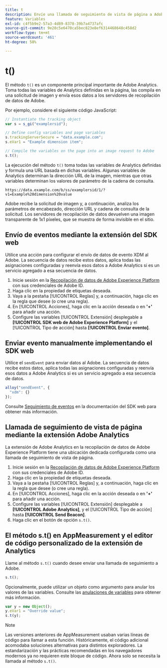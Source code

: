 ```yaml
---
title: t
description: Envíe una llamada de seguimiento de vista de página a Adobe.
feature: Variables
exl-id: c4f5b9e2-57a3-4d89-8378-39b7a4737afc
source-git-commit: 9e20c5e6470ca5bec823e8ef6314468648c458d2
workflow-type: tm+mt
source-wordcount: '461'
ht-degree: 58%

---
```


# t()

El método `t()` es un componente principal importante de Adobe Analytics. Toma todas las variables de Analytics definidas en la página, las compila en una solicitud de imagen y envía esos datos a los servidores de recopilación de datos de Adobe.

Por ejemplo, considere el siguiente código JavaScript:

```js
// Instantiate the tracking object
var s = s_gi("examplersid");

// Define config variables and page variables
s.trackingServerSecure = "data.example.com";
s.eVar1 = "Example dimension item";

// Compile the variables on the page into an image request to Adobe
s.t();
```

La ejecución del método `t()` toma todas las variables de Analytics definidas y formula una URL basada en dichas variables. Algunas variables de Analytics determinan la dirección URL de la imagen, mientras que otras variables determinan los valores de parámetro de la cadena de consulta.

```text
https://data.example.com/b/ss/examplersid/1/?v1=Example%20dimension%20value
```

Adobe recibe la solicitud de imagen y, a continuación, analiza los parámetros de encabezado, dirección URL y cadena de consulta de la solicitud. Los servidores de recopilación de datos devuelven una imagen transparente de 1x1 píxeles, que se muestra de forma invisible en el sitio.

## Envío de eventos mediante la extensión del SDK web

Utilice una acción para configurar el envío de datos de evento XDM al Adobe. La secuencia de datos recibe estos datos, aplica todas las asignaciones configuradas y reenvía esos datos a Adobe Analytics si es un servicio agregado a esa secuencia de datos.

1. Inicie sesión en la [Recopilación de datos de Adobe Experience Platform](https://experience.adobe.com/data-collection) con sus credenciales de Adobe ID.
1. Haga clic en la propiedad de etiquetas deseada.
1. Vaya a la pestaña [!UICONTROL Reglas] y, a continuación, haga clic en la regla que desee (o cree una regla).
1. En [!UICONTROL Acciones], haga clic en la acción deseada o en **&#39;+&#39;** para añadir una acción.
1. Configure las variables [!UICONTROL Extensión] desplegable a **[!UICONTROL SDK web de Adobe Experience Platform]** y el [!UICONTROL Tipo de acción] hasta **[!UICONTROL Enviar evento]**.

## Enviar evento manualmente implementando el SDK web

Utilice el `sendEvent` para enviar datos al Adobe. La secuencia de datos recibe estos datos, aplica todas las asignaciones configuradas y reenvía esos datos a Adobe Analytics si es un servicio agregado a esa secuencia de datos.

```js
alloy("sendEvent", {
  "xdm": {}
});
```

Consulte [Seguimiento de eventos](https://experienceleague.adobe.com/docs/experience-platform/edge/fundamentals/tracking-events.html?lang=es) en la documentación del SDK web para obtener más información.

## Llamada de seguimiento de vista de página mediante la extensión Adobe Analytics

La extensión de Adobe Analytics en la recopilación de datos de Adobe Experience Platform tiene una ubicación dedicada configurada como una llamada de seguimiento de vista de página.

1. Inicie sesión en la [Recopilación de datos de Adobe Experience Platform](https://experience.adobe.com/data-collection) con sus credenciales de Adobe ID.
1. Haga clic en la propiedad de etiquetas deseada.
1. Vaya a la pestaña [!UICONTROL Reglas] y, a continuación, haga clic en la regla que desee (o cree una regla).
1. En [!UICONTROL Acciones], haga clic en la acción deseada o en **&#39;+&#39;** para añadir una acción.
1. Configure las variables [!UICONTROL Extensión] desplegable a **[!UICONTROL Adobe Analytics]**, y el [!UICONTROL Tipo de acción] hasta **[!UICONTROL Send Beacon]**.
1. Haga clic en el botón de opción `s.t()`.

## El método s.t() en AppMeasurement y el editor de código personalizado de la extensión de Analytics

Llame al método `s.t()` cuando desee enviar una llamada de seguimiento a Adobe.

```js
s.t();
```

Opcionalmente, puede utilizar un objeto como argumento para anular los valores de las variables. Consulte las [anulaciones de variables](../../js/overrides.md) para obtener más información.

```js
var y = new Object();
y.eVar1 = "Override value";
s.t(y);
```

>[!NOTE]
>
>Las versiones anteriores de AppMeasurement usaban varias líneas de código para llamar a esta función. Históricamente, el código adicional acomodaba soluciones alternativas para distintos exploradores. La estandarización y las prácticas recomendadas en los navegadores modernos ya no requieren este bloque de código. Ahora solo se necesita la llamada al método `s.t()`.
